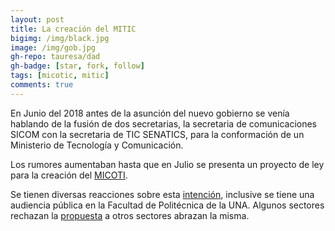 ```yaml
---
layout: post
title: La creación del MITIC
bigimg: /img/black.jpg
image: /img/gob.jpg
gh-repo: tauresa/dad
gh-badge: [star, fork, follow]
tags: [micotic, mitic]
comments: true
---
```


En Junio del 2018 antes de la asunción del nuevo gobierno se venía hablando de la fusión de dos secretarias, la secretaria de comunicaciones SICOM con la secretaria de TIC SENATICS, para la conformación de un Ministerio de Tecnología y Comunicación. 

Los rumores aumentaban hasta que en Julio se presenta un proyecto de ley para la creación del [MICOTI](http://silpy.congreso.gov.py/expediente/113048). 

Se tienen diversas reacciones sobre esta [intención](https://twitter.com/santivazpy/status/1020464056489136130?s=20), inclusive se tiene una audiencia pública en la Facultad de Politécnica de la UNA. Algunos sectores rechazan la [propuesta](https://medium.com/@angatupyrytau/micotic-y-la-ensalada-9cd7ad76e1cc) a otros sectores abrazan la misma.


